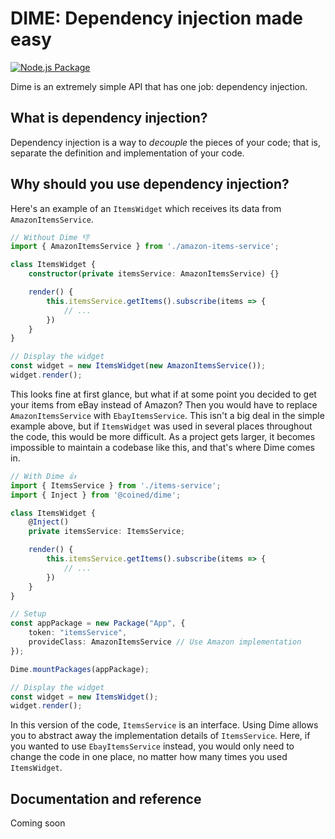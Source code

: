 # DIME:  Dependency injection made easy
[![Node.js Package](https://github.com/Anut-py/dime/actions/workflows/npm-publish.yml/badge.svg)](https://github.com/Anut-py/dime/actions/workflows/npm-publish.yml)

Dime is an extremely simple API that has one job: dependency injection.

## What is dependency injection?
Dependency injection is a way to *decouple* the pieces of your code; that is, separate the definition and implementation of your code.

## Why should you use dependency injection?
Here's an example of an `ItemsWidget` which receives its data from `AmazonItemsService`.
```ts
// Without Dime 👎
import { AmazonItemsService } from './amazon-items-service';

class ItemsWidget {
    constructor(private itemsService: AmazonItemsService) {}

    render() {
        this.itemsService.getItems().subscribe(items => {
            // ...
        })
    }
}

// Display the widget
const widget = new ItemsWidget(new AmazonItemsService());
widget.render();
```

This looks fine at first glance, but what if at some point you decided to get your items from eBay instead of Amazon? Then you would have to replace `AmazonItemsService` with `EbayItemsService`. This isn't a big deal in the simple example above, but if `ItemsWidget` was used in several places throughout the code, this would be more difficult. As a project gets larger, it becomes impossible to maintain a codebase like this, and that's where Dime comes in.

```ts
// With Dime 👍
import { ItemsService } from './items-service';
import { Inject } from '@coined/dime';

class ItemsWidget {
    @Inject()
    private itemsService: ItemsService;

    render() {
        this.itemsService.getItems().subscribe(items => {
            // ...
        })
    }
}

// Setup
const appPackage = new Package("App", {
    token: "itemsService",
    provideClass: AmazonItemsService // Use Amazon implementation
});

Dime.mountPackages(appPackage);

// Display the widget
const widget = new ItemsWidget();
widget.render();
```

In this version of the code, `ItemsService` is an interface. Using Dime allows you to abstract away the implementation details of `ItemsService`. Here, if you wanted to use `EbayItemsService` instead, you would only need to change the code in one place, no matter how many times you used `ItemsWidget`.

## Documentation and reference
Coming soon
